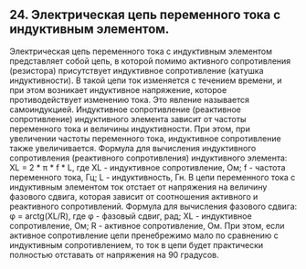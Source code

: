 ## 24. Электрическая цепь переменного тока с индуктивным элементом. 
Электрическая цепь переменного тока с индуктивным элементом представляет собой цепь, в которой помимо активного сопротивления (резистора) присутствует индуктивное сопротивление (катушка индуктивности).
В такой цепи ток изменяется с течением времени, и при этом возникает индуктивное напряжение, которое противодействует изменению тока. Это явление называется самоиндукцией.
Индуктивное сопротивление (реактивное сопротивление) индуктивного элемента зависит от частоты переменного тока и величины индуктивности. При этом, при увеличении частоты переменного тока, индуктивное сопротивление также увеличивается.
Формула для вычисления индуктивного сопротивления (реактивного сопротивления) индуктивного элемента:
XL = 2 \* π \* f \* L,
где XL - индуктивное сопротивление, Ом;
f - частота переменного тока, Гц;
L - индуктивность, Гн.
В цепи переменного тока с индуктивным элементом ток отстает от напряжения на величину фазового сдвига, которая зависит от соотношения активного и реактивного сопротивлений. Формула для вычисления фазового сдвига:
φ = arctg(XL/R),
где φ - фазовый сдвиг, рад;
XL - индуктивное сопротивление, Ом;
R - активное сопротивление, Ом.
При этом, если активное сопротивление цепи пренебрежимо мало по сравнению с индуктивным сопротивлением, то ток в цепи будет практически полностью отставать от напряжения на 90 градусов.
